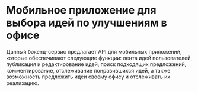<h1>Мобильное приложение для выбора идей по улучшениям в офисе</h1>
<p>Данный бэкенд-сервис предлагает API для мобильных приложений, которые обеспечивают следующие функции: лента идей пользователей, публикация и редактирование идей, поиск подходящих предложений, комментирование, отслеживание понравившихся идей, а также возможность предложить идеи своему офису и отслеживать их реализацию.</p>
